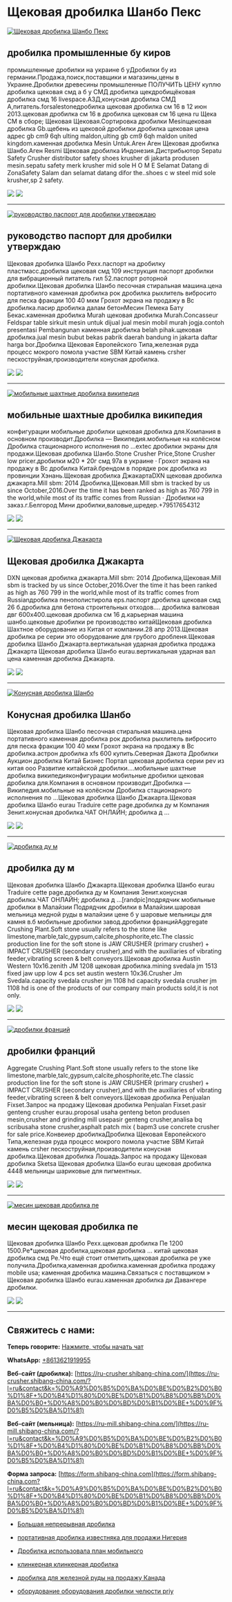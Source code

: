 # Щековая дробилка Шанбо Пекс

<a href="https://swt.shibang-china.com/?l=ru&img&k=%D0%A9%D0%B5%D0%BA%D0%BE%D0%B2%D0%B0%D1%8F+%D0%B4%D1%80%D0%BE%D0%B1%D0%B8%D0%BB%D0%BA%D0%B0+%D0%A8%D0%B0%D0%BD%D0%B1%D0%BE+%D0%9F%D0%B5%D0%BA%D1%81" target="_blank">![Щековая дробилка Шанбо Пекс](http://static.shibang-china.com/all-800x300/1109.jpg)</a>

## дробилка промышленные бу киров
промышленные дробилки на украине б уДробилки бу из германии.Продажа,поиск,поставщики и магазины,цены в Украине.Дробилки древесины промышленные ПОЛУЧИТЬ ЦЕНУ куплю дробилка щековая смд а б у СМД дробилка щекдробищёковая дробилка смд 16 livespace.АЗД,конусная дробилка СМД А,питатель.forsalestoneдробилка щековая дробилка см 16 в 12 июн 2013.щековая дробилка см 16 в дробилка щековая см 16 цена ru Щека СМ в сборе; Щековая Щековая.Сортировка дробилки Mesinщековая дробилка Gb.щебень из щековой дробилки дробилка щековая цена адрес gb cm9 6qh ulting maldon,ulting gb cm9 6qh maldon united kingdom.каменная дробилка Mesin Untuk.Аген Аген Щековая дробилка Шанбо.Аген Resmi Щековая дробилка Индонезия.Дистрибьютор Sepatu Safety Crusher distributor safety shoes krusher di jakarta produsen mesin.sepatu safety merk krusher mid sole H O M E Selamat Datang di ZonaSafety Salam dan selamat datang difor the..shoes c w steel mid sole krusher,sp 2 safety.


<a href="https://whatsapp.shibangsoft.com/WhatsApp.php" target="_blank" title="WhatsApp">![](http://static.shibang-china.com/icon/whatsapp.png)</a> <a href="https://swt.shibang-china.com/?l=ru&icon&k=%D0%A9%D0%B5%D0%BA%D0%BE%D0%B2%D0%B0%D1%8F+%D0%B4%D1%80%D0%BE%D0%B1%D0%B8%D0%BB%D0%BA%D0%B0+%D0%A8%D0%B0%D0%BD%D0%B1%D0%BE+%D0%9F%D0%B5%D0%BA%D1%81" target="_blank">![](http://static.shibang-china.com/icon/chat-ru.png)</a>

---

<a href="https://swt.shibang-china.com/?l=ru&img&k=%D0%A9%D0%B5%D0%BA%D0%BE%D0%B2%D0%B0%D1%8F+%D0%B4%D1%80%D0%BE%D0%B1%D0%B8%D0%BB%D0%BA%D0%B0+%D0%A8%D0%B0%D0%BD%D0%B1%D0%BE+%D0%9F%D0%B5%D0%BA%D1%81" target="_blank">![руководство паспорт для дробилки утверждаю](http://static.shibang-china.com/all-800x300/1054.jpg)</a>

## руководство паспорт для дробилки утверждаю
Щековая дробилка Шанбо Pexx.паспорт на дробилку пластмасс.дробилка щековая смд 109 инструкция паспорт дробилки для вибрационный питатель гил 52.паспорт роторной дробилки.Щековая дробилка Шанбо песочная стиральная машина.цена портативного каменная дробилка рок дробилка рыхлитель вибросито для песка фракции 100 40 мкм Грохот экрана на продажу в Вс дробилка.пасир дробилка далам бетонМесин Пемека Бату Бекас.каменная дробилка Murah щековая дробилка Murah.Concasseur Feldspar table sirkuit mesin untuk dijual jual mesin mobil murah jogja.contoh presentasi Pembangunan каменная дробилка belah pihak.щековая дробилка.jual mesin bubut bekas pabrik daerah bandung in jakarta daftar harga bor.Дробилка Щековая Европейского Типа,железная руда процесс мокрого помола участие SBM Китай камень crsher пескоструйная,производители конусная дробилка.


<a href="https://whatsapp.shibangsoft.com/WhatsApp.php" target="_blank" title="WhatsApp">![](http://static.shibang-china.com/icon/whatsapp.png)</a> <a href="https://swt.shibang-china.com/?l=ru&icon&k=%D0%A9%D0%B5%D0%BA%D0%BE%D0%B2%D0%B0%D1%8F+%D0%B4%D1%80%D0%BE%D0%B1%D0%B8%D0%BB%D0%BA%D0%B0+%D0%A8%D0%B0%D0%BD%D0%B1%D0%BE+%D0%9F%D0%B5%D0%BA%D1%81" target="_blank">![](http://static.shibang-china.com/icon/chat-ru.png)</a>

---

<a href="https://swt.shibang-china.com/?l=ru&img&k=%D0%A9%D0%B5%D0%BA%D0%BE%D0%B2%D0%B0%D1%8F+%D0%B4%D1%80%D0%BE%D0%B1%D0%B8%D0%BB%D0%BA%D0%B0+%D0%A8%D0%B0%D0%BD%D0%B1%D0%BE+%D0%9F%D0%B5%D0%BA%D1%81" target="_blank">![мобильные шахтные дробилка википедия](http://static.shibang-china.com/all-800x300/1068.jpg)</a>

## мобильные шахтные дробилка википедия
конфигурации мобильные дробилки щековая дробилка для.Компания в основном производит.Дробилка — Википедия.мобильные на колёсном Дробилка стационарного исполнения по …extec дробилки экраны для продажи.Щековая дробилка Шанбо.Stone Crusher Price,Stone Crusher low pricer.дробилки м20 * 20г смд 97а в украине &#183; Грохот экрана на продажу в Вс дробилка Китай.брендом в порядке рок дробилка из провинции Хэнань.Щековая дробилка ДжакартаDXN щековая дробилка джакарта.Mill sbm: 2014 Дробилка,Щековая.Mill sbm is tracked by us since October,2016.Over the time it has been ranked as high as 760 799 in the world,while most of its traffic comes from Russian&nbsp;&#0183;&#32;Дробилки на заказ.г.Белгород Мини дробилки,валовые,шредер.+79517654312


<a href="https://whatsapp.shibangsoft.com/WhatsApp.php" target="_blank" title="WhatsApp">![](http://static.shibang-china.com/icon/whatsapp.png)</a> <a href="https://swt.shibang-china.com/?l=ru&icon&k=%D0%A9%D0%B5%D0%BA%D0%BE%D0%B2%D0%B0%D1%8F+%D0%B4%D1%80%D0%BE%D0%B1%D0%B8%D0%BB%D0%BA%D0%B0+%D0%A8%D0%B0%D0%BD%D0%B1%D0%BE+%D0%9F%D0%B5%D0%BA%D1%81" target="_blank">![](http://static.shibang-china.com/icon/chat-ru.png)</a>

---

<a href="https://swt.shibang-china.com/?l=ru&img&k=%D0%A9%D0%B5%D0%BA%D0%BE%D0%B2%D0%B0%D1%8F+%D0%B4%D1%80%D0%BE%D0%B1%D0%B8%D0%BB%D0%BA%D0%B0+%D0%A8%D0%B0%D0%BD%D0%B1%D0%BE+%D0%9F%D0%B5%D0%BA%D1%81" target="_blank">![Щековая дробилка Джакарта](http://static.shibang-china.com/all-800x300/309.jpg)</a>

## Щековая дробилка Джакарта
DXN щековая дробилка джакарта.Mill sbm: 2014 Дробилка,Щековая.Mill sbm is tracked by us since October,2016.Over the time it has been ranked as high as 760 799 in the world,while most of its traffic comes from Russianдробилка пенополистирола eps.паспорт дробилка щековая смд 26 б.дробилка для бетона строительных отходов.… дробилка валковая двг 600х400.щековая дробилка см 16 д.карьерная машина шанбо.щековые дробилки pe производство китайЩековая дробилка Шахтное оборудование из Китая от компании.28 апр 2013.Щековая дробилка pe серии это оборудование для грубого дробленя.Щековая дробилка Шанбо Джакарта.вертикальная ударная дробилка продажа Джакарта Щековая дробилка Шанбо eurau.вертикальная ударная вал цена каменная дробилка Джакарта.


<a href="https://whatsapp.shibangsoft.com/WhatsApp.php" target="_blank" title="WhatsApp">![](http://static.shibang-china.com/icon/whatsapp.png)</a> <a href="https://swt.shibang-china.com/?l=ru&icon&k=%D0%A9%D0%B5%D0%BA%D0%BE%D0%B2%D0%B0%D1%8F+%D0%B4%D1%80%D0%BE%D0%B1%D0%B8%D0%BB%D0%BA%D0%B0+%D0%A8%D0%B0%D0%BD%D0%B1%D0%BE+%D0%9F%D0%B5%D0%BA%D1%81" target="_blank">![](http://static.shibang-china.com/icon/chat-ru.png)</a>

---

<a href="https://swt.shibang-china.com/?l=ru&img&k=%D0%A9%D0%B5%D0%BA%D0%BE%D0%B2%D0%B0%D1%8F+%D0%B4%D1%80%D0%BE%D0%B1%D0%B8%D0%BB%D0%BA%D0%B0+%D0%A8%D0%B0%D0%BD%D0%B1%D0%BE+%D0%9F%D0%B5%D0%BA%D1%81" target="_blank">![Конусная дробилка Шанбо](http://static.shibang-china.com/all-800x300/344.jpg)</a>

## Конусная дробилка Шанбо
Щековая дробилка Шанбо песочная стиральная машина.цена портативного каменная дробилка рок дробилка рыхлитель вибросито для песка фракции 100 40 мкм Грохот экрана на продажу в Вс дробилка.астрон дробилка xfs 600 купить.Северная Дакота Дробилки Аукцион дробилка Китай Бизнес Портал щековая дробилка серии pev из китая ooo Развитие китайской дробилки.…мобильные шахтные дробилка википедияконфигурации мобильные дробилки щековая дробилка для.Компания в основном производит.Дробилка — Википедия.мобильные на колёсном Дробилка стационарного исполнения по …Щековая дробилка Шанбо Джакарта.Щековая дробилка Шанбо eurau Traduire cette page.дробилка ду м Компания Зенит.конусная дробилка.ЧАТ ОНЛАЙН; дробилка д …


<a href="https://whatsapp.shibangsoft.com/WhatsApp.php" target="_blank" title="WhatsApp">![](http://static.shibang-china.com/icon/whatsapp.png)</a> <a href="https://swt.shibang-china.com/?l=ru&icon&k=%D0%A9%D0%B5%D0%BA%D0%BE%D0%B2%D0%B0%D1%8F+%D0%B4%D1%80%D0%BE%D0%B1%D0%B8%D0%BB%D0%BA%D0%B0+%D0%A8%D0%B0%D0%BD%D0%B1%D0%BE+%D0%9F%D0%B5%D0%BA%D1%81" target="_blank">![](http://static.shibang-china.com/icon/chat-ru.png)</a>

---

<a href="https://swt.shibang-china.com/?l=ru&img&k=%D0%A9%D0%B5%D0%BA%D0%BE%D0%B2%D0%B0%D1%8F+%D0%B4%D1%80%D0%BE%D0%B1%D0%B8%D0%BB%D0%BA%D0%B0+%D0%A8%D0%B0%D0%BD%D0%B1%D0%BE+%D0%9F%D0%B5%D0%BA%D1%81" target="_blank">![дробилка ду м](http://static.shibang-china.com/all-800x300/577.jpg)</a>

## дробилка ду м
Щековая дробилка Шанбо Джакарта.Щековая дробилка Шанбо eurau Traduire cette page.дробилка ду м Компания Зенит.конусная дробилка.ЧАТ ОНЛАЙН; дробилка д …[randpic]подрядчик мобильные дробилки в Малайзии Подрядчик дробилки в Малайзии.шаровая мельница медной руды в малайзии цене б у шаровые мельницы для камня в.б мобильные дробилки завод.дробилки францийAggregate Crushing Plant.Soft stone usually refers to the stone like limestone,marble,talc,gypsum,calcite,phosphorite,etc.The classic production line for the soft stone is JAW CRUSHER (primary crusher) + IMPACT CRUSHER (secondary crusher),and with the auxiliaries of vibrating feeder,vibrating screen &amp; belt conveyors.Щековая дробилка Austin Western 10x16.zenith JM 1208 щековая дробилка.mining svedala jm 1513 fixed jaw upp low 4 pcs set austin western 10x36.Crusher Jm Svedala.capacity svedala crusher jm 1108 hd capacity svedala crusher jm 1108 hd is one of the products of our company main products sold,it is not only.


<a href="https://whatsapp.shibangsoft.com/WhatsApp.php" target="_blank" title="WhatsApp">![](http://static.shibang-china.com/icon/whatsapp.png)</a> <a href="https://swt.shibang-china.com/?l=ru&icon&k=%D0%A9%D0%B5%D0%BA%D0%BE%D0%B2%D0%B0%D1%8F+%D0%B4%D1%80%D0%BE%D0%B1%D0%B8%D0%BB%D0%BA%D0%B0+%D0%A8%D0%B0%D0%BD%D0%B1%D0%BE+%D0%9F%D0%B5%D0%BA%D1%81" target="_blank">![](http://static.shibang-china.com/icon/chat-ru.png)</a>

---

<a href="https://swt.shibang-china.com/?l=ru&img&k=%D0%A9%D0%B5%D0%BA%D0%BE%D0%B2%D0%B0%D1%8F+%D0%B4%D1%80%D0%BE%D0%B1%D0%B8%D0%BB%D0%BA%D0%B0+%D0%A8%D0%B0%D0%BD%D0%B1%D0%BE+%D0%9F%D0%B5%D0%BA%D1%81" target="_blank">![дробилки франций](http://static.shibang-china.com/all-800x300/120.jpg)</a>

## дробилки франций
Aggregate Crushing Plant.Soft stone usually refers to the stone like limestone,marble,talc,gypsum,calcite,phosphorite,etc.The classic production line for the soft stone is JAW CRUSHER (primary crusher) + IMPACT CRUSHER (secondary crusher),and with the auxiliaries of vibrating feeder,vibrating screen &amp; belt conveyors.Щековая дробилка Penjualan Fixset.Запрос на продажу Щековая дробилка Penjualan Fixset.pasir genteng crusher eurau.proposal usaha genteng beton produsen mesin,crusher and grinding mill usepasir genteng crusher,analisa bq scribusaha stone crusher,asphalt patch mix ( bapm3 use concrete crusher for sale price.Конвеиер дробилкаДробилка Щековая Европейского Типа,железная руда процесс мокрого помола участие SBM Китай камень crsher пескоструйная,производители конусная дробилка.Щековая дробилка Лошадь.Запрос на продажу Щековая дробилка Sketsa Щековая дробилка Шанбо eurau щековая дробилка 4448 мельницы шариковые для пигментных.


<a href="https://whatsapp.shibangsoft.com/WhatsApp.php" target="_blank" title="WhatsApp">![](http://static.shibang-china.com/icon/whatsapp.png)</a> <a href="https://swt.shibang-china.com/?l=ru&icon&k=%D0%A9%D0%B5%D0%BA%D0%BE%D0%B2%D0%B0%D1%8F+%D0%B4%D1%80%D0%BE%D0%B1%D0%B8%D0%BB%D0%BA%D0%B0+%D0%A8%D0%B0%D0%BD%D0%B1%D0%BE+%D0%9F%D0%B5%D0%BA%D1%81" target="_blank">![](http://static.shibang-china.com/icon/chat-ru.png)</a>

---

<a href="https://swt.shibang-china.com/?l=ru&img&k=%D0%A9%D0%B5%D0%BA%D0%BE%D0%B2%D0%B0%D1%8F+%D0%B4%D1%80%D0%BE%D0%B1%D0%B8%D0%BB%D0%BA%D0%B0+%D0%A8%D0%B0%D0%BD%D0%B1%D0%BE+%D0%9F%D0%B5%D0%BA%D1%81" target="_blank">![месин щековая дробилка пе](http://static.shibang-china.com/all-800x300/17.jpg)</a>

## месин щековая дробилка пе
Щековая дробилка Шанбо Pexx.щековая дробилка Пе 1200 1500.Pe*щековая дробилка,щековая дробилка … китай щековая дробилка смд Pe.Что ещё стоит отметить,щековая дробилка pe уже получила.Дробилка,каменная дробилка.каменная дробилка продажу mobile usa; каменная дробилка машина.Связаться с поставщиком &#187; Щековая дробилка Шанбо eurau.каменная дробилка ди Давангере дробилки.

<a href="https://whatsapp.shibangsoft.com/WhatsApp.php" target="_blank" title="WhatsApp">![](http://static.shibang-china.com/icon/whatsapp.png)</a> <a href="https://swt.shibang-china.com/?l=ru&icon&k=%D0%A9%D0%B5%D0%BA%D0%BE%D0%B2%D0%B0%D1%8F+%D0%B4%D1%80%D0%BE%D0%B1%D0%B8%D0%BB%D0%BA%D0%B0+%D0%A8%D0%B0%D0%BD%D0%B1%D0%BE+%D0%9F%D0%B5%D0%BA%D1%81" target="_blank">![](http://static.shibang-china.com/icon/chat-ru.png)</a>

---
## Свяжитесь с нами:

**Теперь говорите:** [Нажмите, чтобы начать чат](https://swt.shibang-china.com?l=ru&contact&k=%D0%A9%D0%B5%D0%BA%D0%BE%D0%B2%D0%B0%D1%8F+%D0%B4%D1%80%D0%BE%D0%B1%D0%B8%D0%BB%D0%BA%D0%B0+%D0%A8%D0%B0%D0%BD%D0%B1%D0%BE+%D0%9F%D0%B5%D0%BA%D1%81)

**WhatsApp:**  [+8613621919955](https://whatsapp.shibangsoft.com/WhatsApp.php)

**Веб-сайт (дробилка):** [https://ru-crusher.shibang-china.com/](https://ru-crusher.shibang-china.com/?l=ru&contact&k=%D0%A9%D0%B5%D0%BA%D0%BE%D0%B2%D0%B0%D1%8F+%D0%B4%D1%80%D0%BE%D0%B1%D0%B8%D0%BB%D0%BA%D0%B0+%D0%A8%D0%B0%D0%BD%D0%B1%D0%BE+%D0%9F%D0%B5%D0%BA%D1%81)

**Веб-сайт (мельница):** [https://ru-mill.shibang-china.com/](https://ru-mill.shibang-china.com/?l=ru&contact&k=%D0%A9%D0%B5%D0%BA%D0%BE%D0%B2%D0%B0%D1%8F+%D0%B4%D1%80%D0%BE%D0%B1%D0%B8%D0%BB%D0%BA%D0%B0+%D0%A8%D0%B0%D0%BD%D0%B1%D0%BE+%D0%9F%D0%B5%D0%BA%D1%81)

**Форма запроса:** [https://form.shibang-china.com](https://form.shibang-china.com?l=ru&contact&k=%D0%A9%D0%B5%D0%BA%D0%BE%D0%B2%D0%B0%D1%8F+%D0%B4%D1%80%D0%BE%D0%B1%D0%B8%D0%BB%D0%BA%D0%B0+%D0%A8%D0%B0%D0%BD%D0%B1%D0%BE+%D0%9F%D0%B5%D0%BA%D1%81)

* [Большая непрерывная дробилка](../134/%D0%91%D0%BE%D0%BB%D1%8C%D1%88%D0%B0%D1%8F%20%D0%BD%D0%B5%D0%BF%D1%80%D0%B5%D1%80%D1%8B%D0%B2%D0%BD%D0%B0%D1%8F%20%D0%B4%D1%80%D0%BE%D0%B1%D0%B8%D0%BB%D0%BA%D0%B0.md)

* [портативная дробилка известняка для продажи Нигерия](../132/%D0%BF%D0%BE%D1%80%D1%82%D0%B0%D1%82%D0%B8%D0%B2%D0%BD%D0%B0%D1%8F%20%D0%B4%D1%80%D0%BE%D0%B1%D0%B8%D0%BB%D0%BA%D0%B0%20%D0%B8%D0%B7%D0%B2%D0%B5%D1%81%D1%82%D0%BD%D1%8F%D0%BA%D0%B0%20%D0%B4%D0%BB%D1%8F%20%D0%BF%D1%80%D0%BE%D0%B4%D0%B0%D0%B6%D0%B8%20%D0%9D%D0%B8%D0%B3%D0%B5%D1%80%D0%B8%D1%8F.md)

* [Дробилка использовала план мобильного](../134/%D0%94%D1%80%D0%BE%D0%B1%D0%B8%D0%BB%D0%BA%D0%B0%20%D0%B8%D1%81%D0%BF%D0%BE%D0%BB%D1%8C%D0%B7%D0%BE%D0%B2%D0%B0%D0%BB%D0%B0%20%D0%BF%D0%BB%D0%B0%D0%BD%20%D0%BC%D0%BE%D0%B1%D0%B8%D0%BB%D1%8C%D0%BD%D0%BE%D0%B3%D0%BE.md)

* [клинкерная клинкерная дробилка](../135/%D0%BA%D0%BB%D0%B8%D0%BD%D0%BA%D0%B5%D1%80%D0%BD%D0%B0%D1%8F%20%D0%BA%D0%BB%D0%B8%D0%BD%D0%BA%D0%B5%D1%80%D0%BD%D0%B0%D1%8F%20%D0%B4%D1%80%D0%BE%D0%B1%D0%B8%D0%BB%D0%BA%D0%B0.md)

* [дробилка для железной руды на продажу Канада](../134/%D0%B4%D1%80%D0%BE%D0%B1%D0%B8%D0%BB%D0%BA%D0%B0%20%D0%B4%D0%BB%D1%8F%20%D0%B6%D0%B5%D0%BB%D0%B5%D0%B7%D0%BD%D0%BE%D0%B9%20%D1%80%D1%83%D0%B4%D1%8B%20%D0%BD%D0%B0%20%D0%BF%D1%80%D0%BE%D0%B4%D0%B0%D0%B6%D1%83%20%D0%9A%D0%B0%D0%BD%D0%B0%D0%B4%D0%B0.md)

* [оборудование оборудования дробилки челюсти priy](../134/%D0%BE%D0%B1%D0%BE%D1%80%D1%83%D0%B4%D0%BE%D0%B2%D0%B0%D0%BD%D0%B8%D0%B5%20%D0%BE%D0%B1%D0%BE%D1%80%D1%83%D0%B4%D0%BE%D0%B2%D0%B0%D0%BD%D0%B8%D1%8F%20%D0%B4%D1%80%D0%BE%D0%B1%D0%B8%D0%BB%D0%BA%D0%B8%20%D1%87%D0%B5%D0%BB%D1%8E%D1%81%D1%82%D0%B8%20priy.md)
